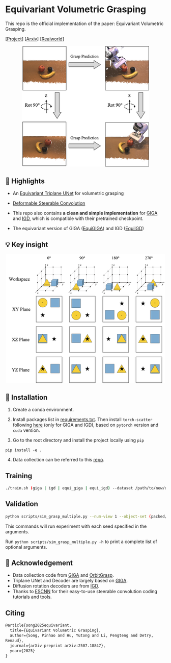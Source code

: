 # Equivariant Volumetric Grasping

This repo is the official implementation of the paper: Equivariant Volumetric Grasping.

[[Project](https://mousecpn.github.io/evg-page/)] [[Arxiv](https://arxiv.org/abs/2507.18847)] [[Realworld](https://github.com/mousecpn/fr3_grasp_ws)]

<p align="center">
    <img src="asset/equi_real.png" alt="Equivariance" width="400">
</p>

## :star2: Highlights

- An [Equivariant Triplane UNet](model/triunet.py) for volumetric grasping

- [Deformable Steerable Convolution](model/equi_deform_conv.py)

- This repo also contains **a clean and simple implementation** for [GIGA](https://github.com/UT-Austin-RPL/GIGA) and [IGD](https://github.com/mousecpn/Implicit-Grasp-Diffusion), which is compatible with their pretrained checkpoint.

- The equivariant version of GIGA ([EquiGIGA](model/equi_giga.py)) and IGD ([EquiIGD](model/equi_igd.py))

## :bulb: Key insight

<p align="center">
    <img src="asset/triequi.png" alt="insight" width="500">
</p>


## 🔧 Installation

1. Create a conda environment.

2. Install packages list in [requirements.txt](requirements.txt). Then install `torch-scatter` following [here](https://github.com/rusty1s/pytorch_scatter) (only for GIGA and IGD), based on `pytorch` version and `cuda` version.

3. Go to the root directory and install the project locally using `pip`

```
pip install -e .
```

4. Data collection can be referred to this [repo](https://github.com/mousecpn/grasp-data-collection).

## Training

```bash
./train.sh (giga | igd | equi_giga | equi_igd) --dataset /path/to/new/data --dataset_raw /path/to/raw/data --num_workers 12 --epochs 12 --batch_size 128
```

<!-- ### Train EquiIGD

Run:

```bash
python train_equiigd.py --dataset /path/to/new/data --dataset_raw /path/to/raw/data
```

### Train GIGA

Run:

```bash
python train_giga.py --dataset /path/to/new/data --dataset_raw /path/to/raw/data
```

### Train IGD

Run:

```bash
python train_igd.py --dataset /path/to/new/data --dataset_raw /path/to/raw/data
``` -->

## Validation

```bash
python scripts/sim_grasp_multiple.py --num-view 1 --object-set (packed/test | pile/test) --scene (packed | pile) --num-rounds 100 --sideview --add-noise dex --force --best --model /path/to/model --type (giga | igd | equi_giga | equi_igd) --result-path /path/to/result
```

This commands will run experiment with each seed specified in the arguments.

Run `python scripts/sim_grasp_multiple.py -h` to print a complete list of optional arguments.

## 🙏 Acknowledgement
- Data collection code from [GIGA](https://github.com/UT-Austin-RPL/GIGA) and [OrbitGrasp](https://github.com/BoceHu/orbitgrasp).
- Triplane UNet and Decoder are largely based on [GIGA](https://github.com/UT-Austin-RPL/GIGA).
- Diffusion rotation decoders are from [IGD](https://github.com/mousecpn/Implicit-Grasp-Diffusion).
- Thanks to [ESCNN](https://github.com/QUVA-Lab/escnn) for their easy-to-use steerable convolution coding tutorials and tools.


## Citing
```
@article{song2025equivariant,
  title={Equivariant Volumetric Grasping},
  author={Song, Pinhao and Hu, Yutong and Li, Pengteng and Detry, Renaud},
  journal={arXiv preprint arXiv:2507.18847},
  year={2025}
}
```

